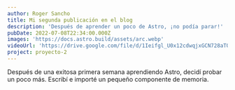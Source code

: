 ```yaml
---
author: Roger Sancho
title: Mi segunda publicación en el blog
description: 'Después de aprender un poco de Astro, ¡no podía parar!'
pubDate: 2022-07-08T22:34:00.000Z
images: 'https://docs.astro.build/assets/arc.webp'
videoUrl: 'https://drive.google.com/file/d/1Ieifgl_U0x12cdwqjxGCN728aTQU-u4s/view?usp=sharing'
project: proyecto-2
---
```


Después de una exitosa primera semana aprendiendo Astro, decidí probar un poco más. Escribí e importé un pequeño componente de memoria.
